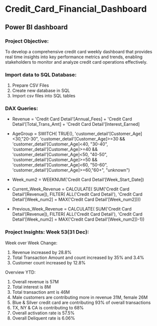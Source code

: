 # Credit_Card_Financial_Dashboard
## Power BI dashboard
### Project Objective:
To develop a comprehensive credit card weekly dashboard that provides real time insights into key performance metrics and trends, 
enabling stakeholders to monitor and analyze credit card operations effectively.

### Import data to SQL Database:
1. Prepare CSV Files
2. Create new database in SQL
3. Import csv files into SQL tables

### DAX Queries:
- Revenue = 'Credit Card Detail'[Annual_Fees] + 'Credit Card Detail'[Total_Trans_Amt] + 'Credit Card Detail'[Interest_Earned]

- AgeGroup = SWITCH(
  TRUE(),
  'customer_detail'[Customer_Age]<30,"20-30",
  'customer_detail'[Customer_Age]>=30 && 'customer_detail'[Customer_Age]<40, "30-40",
  'customer_detail'[Customer_Age]>=40 && 'customer_detail'[Customer_Age]<50, "40-50",
  'customer_detail'[Customer_Age]>=50 && 'customer_detail'[Customer_Age]<60, "50-60",
  'customer_detail'[Customer_Age]>=60,"60+",
  "unknown")

- Week_num2 = WEEKNUM('Credit Card Detail'[Week_Start_Date])

- Current_Week_Revenue = CALCULATE(
              SUM('Credit Card Detail'[Revenue]),
              FILTER(
                  ALL('Credit Card Detail'),
                  'Credit Card Detail'[Week_num2] = MAX('Credit Card Detail'[Week_num2])))

- Previous_Week_Revenue = CALCULATE(
             SUM('Credit Card Detail'[Revenue]),
             FILTER(
                 ALL('Credit Card Detail'),
                 'Credit Card Detail'[Week_num2] = MAX('Credit Card Detail'[Week_num2])-1))

### Project Insights: Week 53(31 Dec):

Week over Week Change:
1. Revenue increased by 28.8%
2. Total Transaction Amount and count increased by 35% and 3.4%
3. Customer count increased by  12.8%

Overview YTD:
1. Overall revenue is 57M
2. Total interest is 8M
3. Total transaction amt is 46M
4. Male customers are contributing more in revenue 31M, female 26M
5. Blue & Silver credit card are contributing 93% of overall transactions
6. TX, NY & CA is contributing to 68%
7. Overall activation rate is 57.5%
8. Overall Deliquent rate is 6.06%
